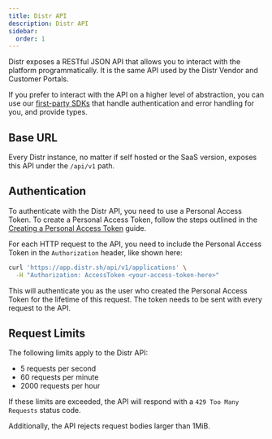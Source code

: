 ```yaml
---
title: Distr API
description: Distr API
sidebar:
  order: 1
---
```


Distr exposes a RESTful JSON API that allows you to interact with the platform programmatically. 
It is the same API used by the Distr Vendor and Customer Portals.

If you prefer to interact with the API on a higher level of abstraction, you can use our [first-party SDKs](/docs/integrations/sdk) 
that handle authentication and error handling for you, and provide types.

## Base URL

Every Distr instance, no matter if self hosted or the SaaS version, exposes this API under the `/api/v1` path. 

## Authentication

To authenticate with the Distr API, you need to use a Personal Access Token. 
To create a Personal Access Token, follow the steps outlined in the [Creating a Personal Access Token](/docs/integrations/personal-access-token/) guide.

For each HTTP request to the API, you need to include the Personal Access Token in the `Authorization` header, like shown here:

```bash
curl 'https://app.distr.sh/api/v1/applications' \
  -H "Authorization: AccessToken <your-access-token-here>"
```

This will authenticate you as the user who created the Personal Access Token for the lifetime of this request. 
The token needs to be sent with every request to the API.

## Request Limits

The following limits apply to the Distr API:

- 5 requests per second
- 60 requests per minute
- 2000 requests per hour

If these limits are exceeded, the API will respond with a `429 Too Many Requests` status code.

Additionally, the API rejects request bodies larger than 1MiB.

